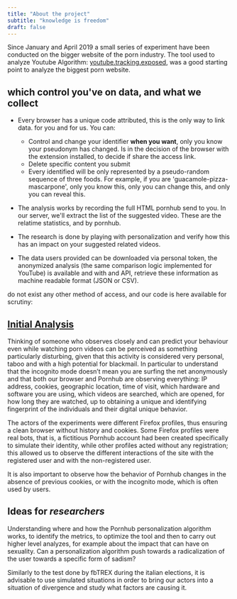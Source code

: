 ```yaml
---
title: "About the project"
subtitle: "knowledge is freedom"
draft: false
---
```


Since January and April 2019 a small series of experiment have been conducted on the bigger website of the porn industry.
The tool used to analyze Youtube Algorithm: [youtube.tracking.exposed](https://youtube.tracking.exposed), was a good starting point to analyze the biggest porn website.

## which control you've on data, and what we collect

* Every browser has a unique code attributed, this is the only way to link data. for you and for us. You can:
  * Control and change your identifier **when you want**, only you know your pseudonym has changed. Is in the decision of the browser with the extension installed, to decide if share the access link.
  * Delete specific content you submit
  * Every identified will be only represented by a pseudo-random sequence of three foods. For example, if you are 'guacamole-pizza-mascarpone', only you know this, only you can change this, and only you can reveal this.

* The analysis works by recording the full HTML pornhub send to you. In our server, we'll extract the list of the suggested video. These are the relatime statistics, and by pornhub.
* The research is done by playing with personalization and verify how this has an impact on your suggested related videos.
* The data users provided can be downloaded via personal token, the anonymized analysis (the same comparison logic implemented for YouTube) is available and with and API, retrieve these information as machine readable format (JSON or CSV).

do not exist any other method of access, and our code is here available for scrutiny:


## [Initial Analysis](http://pornhub.tracking.exposed "our first experiments")

Thinking of someone who observes closely and can predict your behaviour even while watching porn videos can be perceived as something particularly disturbing, given that this activity is considered very personal, taboo and with a high potential for blackmail. In particular to understand that the incognito mode doesn’t mean you are surfing the net anonymously and that both our browser and Pornhub are observing everything: IP address, cookies, geographic location, time of visit, which hardware and software you are using, which videos are searched, which are opened, for how long they are watched, up to obtaining a unique and identifying fingerprint of the individuals and their digital unique behavior.

The actors of the experiments were different Firefox profiles, thus ensuring a clean
browser without history and cookies. Some Firefox profiles were real bots, that is, a fictitious
Pornhub account had been created specifically to simulate their identity, while other
profiles acted without any registration; this allowed us to observe the different interactions of the site with the registered user and with the non-registered user.

It is also important to observe how the behavior of Pornhub changes in the absence of
previous cookies, or with the incognito mode, which is often used by users.

## Ideas for _researchers_

 Understanding where and how the Pornhub personalization algorithm works, to identify the metrics, to optimize the tool and then to carry out higher level analyzes, for example about the impact that can have on sexuality. Can a personalization algorithm push towards a radicalization of the user towards a specific form of sadism? 

 Similarly to the test done by fbTREX during the italian elections, it is advisable to use simulated situations in order to bring our actors into a situation of divergence and study what factors are causing it. 


<!--
[links to the [.pdf](https://github.com/tracking-exposed/presentation/) goes in the _presentation_ repository]::-->